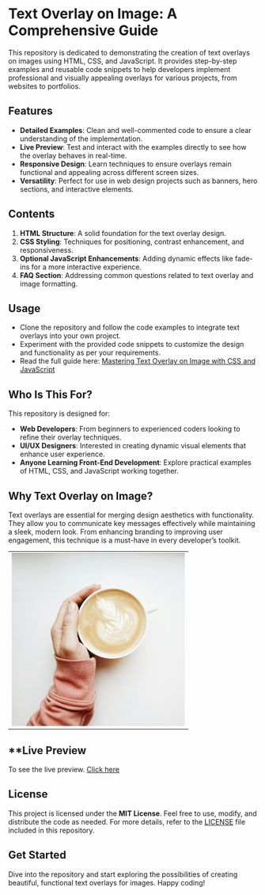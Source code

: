 # **Text Overlay on Image: A Comprehensive Guide**
This repository is dedicated to demonstrating the creation of text overlays on images using HTML, CSS, and JavaScript. It provides step-by-step examples and reusable code snippets to help developers implement professional and visually appealing overlays for various projects, from websites to portfolios.

## **Features**
- **Detailed Examples**: Clean and well-commented code to ensure a clear understanding of the implementation.
- **Live Preview**: Test and interact with the examples directly to see how the overlay behaves in real-time.
- **Responsive Design**: Learn techniques to ensure overlays remain functional and appealing across different screen sizes.
- **Versatility**: Perfect for use in web design projects such as banners, hero sections, and interactive elements.

## **Contents**
1. **HTML Structure**: A solid foundation for the text overlay design.
2. **CSS Styling**: Techniques for positioning, contrast enhancement, and responsiveness.
3. **Optional JavaScript Enhancements**: Adding dynamic effects like fade-ins for a more interactive experience.
4. **FAQ Section**: Addressing common questions related to text overlay and image formatting.

## **Usage**
- Clone the repository and follow the code examples to integrate text overlays into your own project.
- Experiment with the provided code snippets to customize the design and functionality as per your requirements.
- Read the full guide here: [Mastering Text Overlay on Image with CSS and JavaScript](https://jahidshah.com/mastering-text-overlay-on-image-with-css-and-javascript/)

## **Who Is This For?**
This repository is designed for:
- **Web Developers**: From beginners to experienced coders looking to refine their overlay techniques.
- **UI/UX Designers**: Interested in creating dynamic visual elements that enhance user experience.
- **Anyone Learning Front-End Development**: Explore practical examples of HTML, CSS, and JavaScript working together.

## **Why Text Overlay on Image?**
Text overlays are essential for merging design aesthetics with functionality. They allow you to communicate key messages effectively while maintaining a sleek, modern look. From enhancing branding to improving user engagement, this technique is a must-have in every developer’s toolkit.
<div align="center">
  <table>
    <tr>
      <td align="center" width="350px">
        <span><img src="https://raw.githubusercontent.com/MdJahidShah/Text-Overlay-on-Image-with-CSS-and-JavaScript/refs/heads/main/images/coffee.webp"></span>
      </td>
    </tr>
   </table>
</div>

## **Live Preview
To see the live preview. [Click here](https://mdjahidshah.github.io/Text-Overlay-on-Image-with-CSS-and-JavaScript)

## **License**
This project is licensed under the **MIT License**. Feel free to use, modify, and distribute the code as needed. For more details, refer to the [LICENSE](LICENSE) file included in this repository.

## **Get Started**
Dive into the repository and start exploring the possibilities of creating beautiful, functional text overlays for images. Happy coding!